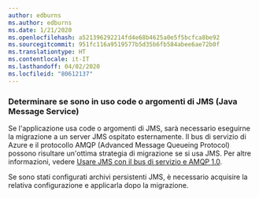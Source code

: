 ```yaml
---
author: edburns
ms.author: edburns
ms.date: 1/21/2020
ms.openlocfilehash: a521396292214fd4e68b4625a0e5f5bcfca8be92
ms.sourcegitcommit: 951fc116a9519577b5d35b6fb584abee6ae72b0f
ms.translationtype: HT
ms.contentlocale: it-IT
ms.lasthandoff: 04/02/2020
ms.locfileid: "80612137"
---
```

### <a name="determine-whether-java-message-service-jms-queues-or-topics-are-in-use"></a>Determinare se sono in uso code o argomenti di JMS (Java Message Service)

Se l'applicazione usa code o argomenti di JMS, sarà necessario eseguirne la migrazione a un server JMS ospitato esternamente. Il bus di servizio di Azure e il protocollo AMQP (Advanced Message Queueing Protocol) possono risultare un'ottima strategia di migrazione se si usa JMS. Per altre informazioni, vedere [Usare JMS con il bus di servizio e AMQP 1.0](/azure/service-bus-messaging/service-bus-java-how-to-use-jms-api-amqp).

Se sono stati configurati archivi persistenti JMS, è necessario acquisire la relativa configurazione e applicarla dopo la migrazione.
